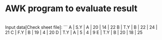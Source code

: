 # AWK program to evaluate result
<br>
Input data[Check sheet file]:
```
A | S.Y | A | 20 | 14 | 22
B | T.Y | B | 22 | 24 | 21
C | F.Y | B | 19 | 4 | 20
D | T.Y | A | 5 | 4 | 9
E | T.Y | B | 20 | 18 | 25

```